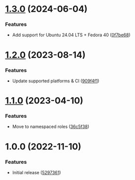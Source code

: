 # [1.3.0](https://github.com/de-it-krachten/ansible-role-asciinema_player/compare/v1.2.0...v1.3.0) (2024-06-04)


### Features

* Add support for Ubuntu 24.04 LTS + Fedora 40 ([0f7be68](https://github.com/de-it-krachten/ansible-role-asciinema_player/commit/0f7be684e5a12570c1b2bd07012a48a518fe5441))

# [1.2.0](https://github.com/de-it-krachten/ansible-role-asciinema_player/compare/v1.1.0...v1.2.0) (2023-08-14)


### Features

* Update supported platforms & CI ([909f4f1](https://github.com/de-it-krachten/ansible-role-asciinema_player/commit/909f4f150519c7d3991cd84f26be6d987a2c0de4))

# [1.1.0](https://github.com/de-it-krachten/ansible-role-asciinema_player/compare/v1.0.0...v1.1.0) (2023-04-10)


### Features

* Move to namespaced roles ([36c5f38](https://github.com/de-it-krachten/ansible-role-asciinema_player/commit/36c5f38aa09a9d6b8ba76b4de38c50af95a6f532))

# 1.0.0 (2022-11-10)


### Features

* Initial release ([5297361](https://github.com/de-it-krachten/ansible-role-asciinema_player/commit/5297361f9c3c6ef338e24dcb6aa6d6c3c2ba19b3))
